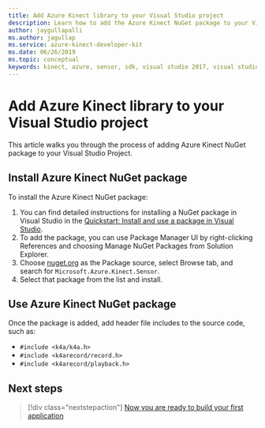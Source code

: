 ```yaml
---
title: Add Azure Kinect library to your Visual Studio project
description: Learn how to add the Azure Kinect NuGet package to your Visual Studio Project.
author: jaygullapalli
ms.author: jagullap
ms.service: azure-kinect-developer-kit
ms.date: 06/26/2019
ms.topic: conceptual
keywords: kinect, azure, sensor, sdk, visual studio 2017, visual studio 2019, nuget
---
```


# Add Azure Kinect library to your Visual Studio project

This article walks you through the process of adding Azure Kinect NuGet package to your Visual Studio Project.

## Install Azure Kinect NuGet package

To install the Azure Kinect NuGet package:

1. You can find detailed instructions for installing a NuGet package in Visual Studio in the [Quickstart: Install and use a package in Visual Studio](/nuget/quickstart/install-and-use-a-package-in-visual-studio).
2. To add the package, you can use Package Manager UI by right-clicking References and choosing Manage NuGet Packages from Solution Explorer.
3. Choose [nuget.org](https://www.nuget.org) as the Package source, select Browse tab, and search for `Microsoft.Azure.Kinect.Sensor`.
4. Select that package from the list and install.

## Use Azure Kinect NuGet package

Once the package is added, add header file includes to the source code, such as:

- `#include <k4a/k4a.h>`
- `#include <k4arecord/record.h>`
- `#include <k4arecord/playback.h>`

## Next steps

> [!div class="nextstepaction"]
>[Now you are ready to build your first application](build-first-app.md)